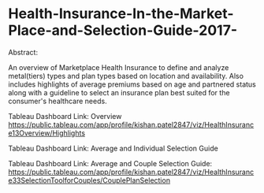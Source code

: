 # Health-Insurance-In-the-Market-Place-and-Selection-Guide-2017-

Abstract:

An overview of Marketplace Health Insurance to define and analyze metal(tiers) types and plan types based on location and availability. Also includes highlights of average premiums based on age and partnered status along with a guideline to select an insurance plan best suited for the consumer's healthcare needs. 

Tableau Dashboard Link: Overview  https://public.tableau.com/app/profile/kishan.patel2847/viz/HealthInsurance13Overview/Highlights

Tableau Dashboard Link: Average and Individual Selection Guide 

Tableau Dashboard Link: Average and Couple Selection Guide: https://public.tableau.com/app/profile/kishan.patel2847/viz/HealthInsurance33SelectionToolforCouples/CouplePlanSelection

